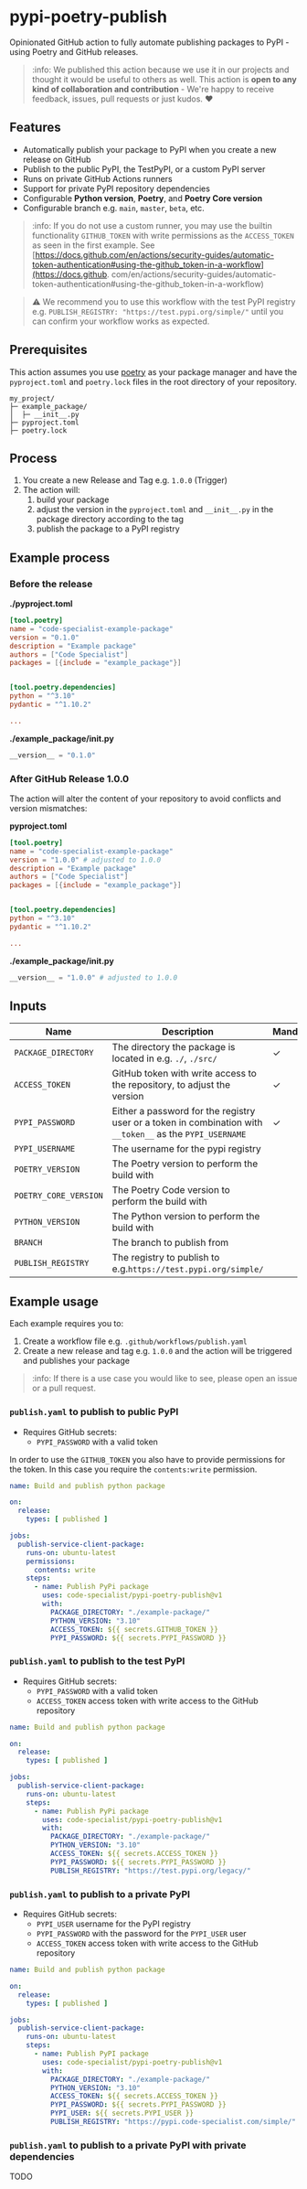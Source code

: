 # pypi-poetry-publish

Opinionated GitHub action to fully automate publishing packages to PyPI - using Poetry and GitHub releases.

> :info: We published this action because we use it in our projects and thought it would be useful to others as well. This action is **open to any kind of collaboration and 
> contribution** - We're happy to receive feedback, issues, pull requests or just kudos. :heart:

## Features

- Automatically publish your package to PyPI when you create a new release on GitHub
- Publish to the public PyPI, the TestPyPI, or a custom PyPI server
- Runs on private GitHub Actions runners
- Support for private PyPI repository dependencies
- Configurable **Python version**, **Poetry**, and **Poetry Core version**
- Configurable branch e.g. `main`, `master`, `beta`, etc.

> :info: If you do not use a custom runner, you may use the builtin functionality `GITHUB_TOKEN` with write permissions as the `ACCESS_TOKEN` as seen in the first example.
> See [https://docs.github.com/en/actions/security-guides/automatic-token-authentication#using-the-github_token-in-a-workflow](https://docs.github.
> com/en/actions/security-guides/automatic-token-authentication#using-the-github_token-in-a-workflow)

> :warning: We recommend you to use this workflow with the test PyPI registry e.g. `PUBLISH_REGISTRY: "https://test.pypi.org/simple/"` until you can confirm your workflow works as
> expected.

## Prerequisites

This action assumes you use [poetry](https://python-poetry.org/) as your package manager and have the `pyproject.toml` and `poetry.lock` files in the root directory of your
repository.

```
my_project/
├─ example_package/
│  ├─ __init__.py
├─ pyproject.toml
├─ poetry.lock
```

## Process

1. You create a new Release and Tag e.g. `1.0.0` (Trigger)
2. The action will:
	1. build your package
	2. adjust the version in the `pyproject.toml` and `__init__.py` in the package directory according to the tag
	3. publish the package to a PyPI registry

## Example process

### Before the release

**./pyproject.toml**

```toml 
[tool.poetry]
name = "code-specialist-example-package"
version = "0.1.0"
description = "Example package"
authors = ["Code Specialist"]
packages = [{include = "example_package"}]


[tool.poetry.dependencies]
python = "^3.10"
pydantic = "^1.10.2"

...
```

**./example_package/__init__.py**

```python
__version__ = "0.1.0"
```

### After GitHub Release 1.0.0

The action will alter the content of your repository to avoid conflicts and version mismatches:

**pyproject.toml**

```toml 
[tool.poetry]
name = "code-specialist-example-package"
version = "1.0.0" # adjusted to 1.0.0
description = "Example package"
authors = ["Code Specialist"]
packages = [{include = "example_package"}]


[tool.poetry.dependencies]
python = "^3.10"
pydantic = "^1.10.2"

...
```

**./example_package/__init__.py**

```python
__version__ = "1.0.0" # adjusted to 1.0.0
```

## Inputs

| Name                  | Description                                                                                               | Mandatory | Default                    |
|-----------------------|-----------------------------------------------------------------------------------------------------------|-----------|----------------------------|
| `PACKAGE_DIRECTORY`   | The directory the package is located in e.g. `./`, `./src/`                                               | ✓         |                            |
| `ACCESS_TOKEN`        | GitHub token with write access to the repository, to adjust the version                                   | ✓         |                            |
| `PYPI_PASSWORD`       | Either a password for the registry user or a token in combination with `__token__` as the `PYPI_USERNAME` | ✓         |                            |
| `PYPI_USERNAME`       | The username for the pypi registry                                                                        |           | `__token__`                |
| `POETRY_VERSION`      | The Poetry version to perform the build with                                                              |           | `1.1.8`                    |   
| `POETRY_CORE_VERSION` | The Poetry Code version to perform the build with                                                         |           | `1.0.4`                    |   
| `PYTHON_VERSION`      | The Python version to perform the build with                                                              |           | `3.10`                     |   
| `BRANCH`              | The branch to publish from                                                                                |           | `master`                   |
| `PUBLISH_REGISTRY`    | The registry to publish to e.g.`https://test.pypi.org/simple/`                                            |           | `https://pypi.org/simple/` |

## Example usage

Each example requires you to:

1. Create a workflow file e.g. `.github/workflows/publish.yaml`
2. Create a new release and tag e.g. `1.0.0` and the action will be triggered and publishes your package


> :info: If there is a use case you would like to see, please open an issue or a pull request.

### `publish.yaml` to publish to public PyPI

- Requires GitHub secrets:
	- `PYPI_PASSWORD` with a valid token

In order to use the `GITHUB_TOKEN` you also have to provide permissions for the token. In this case you require the `contents:write` permission.

```yaml
name: Build and publish python package

on:
  release:
    types: [ published ]

jobs:
  publish-service-client-package:
    runs-on: ubuntu-latest
    permissions:
      contents: write
    steps:
      - name: Publish PyPi package
        uses: code-specialist/pypi-poetry-publish@v1
        with:
          PACKAGE_DIRECTORY: "./example-package/"
          PYTHON_VERSION: "3.10"
          ACCESS_TOKEN: ${{ secrets.GITHUB_TOKEN }}
          PYPI_PASSWORD: ${{ secrets.PYPI_PASSWORD }}
```

### `publish.yaml` to publish to the test PyPI

- Requires GitHub secrets:
	- `PYPI_PASSWORD` with a valid token
	- `ACCESS_TOKEN` access token with write access to the GitHub repository

```yaml
name: Build and publish python package

on:
  release:
    types: [ published ]

jobs:
  publish-service-client-package:
    runs-on: ubuntu-latest
    steps:
      - name: Publish PyPi package
        uses: code-specialist/pypi-poetry-publish@v1
        with:
          PACKAGE_DIRECTORY: "./example-package/"
          PYTHON_VERSION: "3.10"
          ACCESS_TOKEN: ${{ secrets.ACCESS_TOKEN }}
          PYPI_PASSWORD: ${{ secrets.PYPI_PASSWORD }}
          PUBLISH_REGISTRY: "https://test.pypi.org/legacy/"
```

### `publish.yaml` to publish to a private PyPI

- Requires GitHub secrets:
	- `PYPI_USER` username for the PyPI registry
	- `PYPI_PASSWORD` with the password for the `PYPI_USER` user
	- `ACCESS_TOKEN` access token with write access to the GitHub repository

```yaml
name: Build and publish python package

on:
  release:
    types: [ published ]

jobs:
  publish-service-client-package:
    runs-on: ubuntu-latest
    steps:
      - name: Publish PyPI package
        uses: code-specialist/pypi-poetry-publish@v1
        with:
          PACKAGE_DIRECTORY: "./example-package/"
          PYTHON_VERSION: "3.10"
          ACCESS_TOKEN: ${{ secrets.ACCESS_TOKEN }}
          PYPI_PASSWORD: ${{ secrets.PYPI_PASSWORD }}
          PYPI_USER: ${{ secrets.PYPI_USER }}
          PUBLISH_REGISTRY: "https://pypi.code-specialist.com/simple/"
```

### `publish.yaml` to publish to a private PyPI with private dependencies

TODO